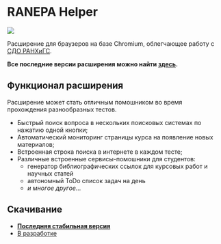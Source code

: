 # RANEPA Helper

<a href="https://github.com/tankalxat34/lms-ranepa-helper/releases"><img src="https://img.shields.io/badge/dynamic/json?url=https://api.github.com/repos/tankalxat34/lms-ranepa-helper/releases&label=Версия&query=$[0].name&color=%23990000&style=for-the-badge"></a>

Расширение для браузеров на базе Chromium, облегчающее работу с [СДО РАНХиГС](https://lms.ranepa.ru/).

**Все последние версии расширения можно найти [здесь](https://github.com/tankalxat34/lms-ranepa-helper/releases).**

## Функционал расширения

Расширение может стать отличным помошником во время прохождения разнообразных тестов.

- Быстрый поиск вопроса в нескольких поисковых системах по нажатию одной кнопки;
- Автоматический мониторинг страницы курса на появление новых материалов;
- Встроенная строка поиска в интернете в каждом тесте;
- Различные встроенные сервисы-помошники для студентов:
  - генератор библиографических ссылок для курсовых работ и научных статей
  - автономный ToDo список задач на день
  - *и многое другое...*

## Скачивание

- [**Последняя стабильная версия**](https://github.com/tankalxat34/lms-ranepa-helper/releases)
- [В разработке](https://github.com/tankalxat34/lms-ranepa-helper/archive/refs/heads/main.zip)